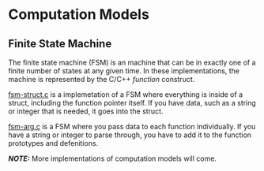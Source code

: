 #  Computation Models

## Finite State Machine

The finite state machine (FSM) is an machine that can be in exactly one of a finite 
number of states at any given time. In these implementations, the machine is 
represented by the C/C++ *function* construct. 

[fsm-struct.c](https://github.com/ADBeveridge/finite-state-machine/blob/main/fsm-struct.c) 
is a implemetation of a FSM where everything is inside of a struct, including 
the function pointer itself. If you have data, such as a string or integer that 
is needed, it goes into the struct.

[fsm-arg.c](https://github.com/ADBeveridge/finite-state-machine/blob/main/fsm-arg.c) 
is a FSM where you pass data to each function individually. If you have a string 
or integer to parse through, you have to add it to the function prototypes and 
defenitions.

**_NOTE:_** More implementations of computation models will come.
